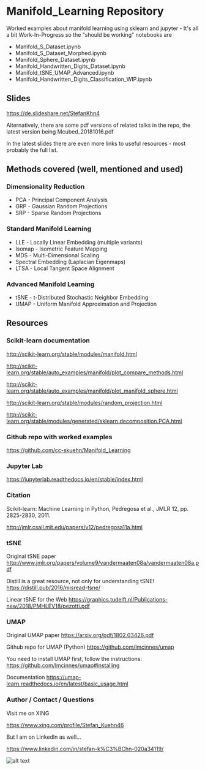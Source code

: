 # Manifold_Learning Repository
Worked examples about manifold learning using sklearn and jupyter - It's all a bit Work-In-Progress so the "should be working" notebooks are
* Manifold_S_Dataset.ipynb
* Manifold_S_Dataset_Morphed.ipynb
* Manifold_Sphere_Dataset.ipynb
* Manifold_Handwritten_Digits_Dataset.ipynb
* Manifold_tSNE_UMAP_Advanced.ipynb
* Manifold_Handwritten_Digits_Classification_WIP.ipynb

## Slides
https://de.slideshare.net/StefanKhn4

Alternatively, there are some pdf versions of related talks in the repo, the latest version being
Mcubed_20181016.pdf

In the latest slides there are even more links to useful resources - most probably the full list.

## Methods covered (well, mentioned and used)

### Dimensionality Reduction
* PCA - Principal Component Analysis
* GRP - Gaussian Random Projections
* SRP - Sparse Random Projections

### Standard Manifold Learning
* LLE - Locally Linear Embedding (multiple variants)
* Isomap - Isometric Feature Mapping
* MDS - Multi-Dimensional Scaling
* Spectral Embedding (Laplacian Eigenmaps)
* LTSA - Local Tangent Space Alignment

### Advanced Manifold Learning
* tSNE - t-Distributed Stochastic Neighbor Embedding
* UMAP - Uniform Manifold Approximation and Projection

## Resources
### Scikit-learn documentation

http://scikit-learn.org/stable/modules/manifold.html

http://scikit-learn.org/stable/auto_examples/manifold/plot_compare_methods.html

http://scikit-learn.org/stable/auto_examples/manifold/plot_manifold_sphere.html

http://scikit-learn.org/stable/modules/random_projection.html

http://scikit-learn.org/stable/modules/generated/sklearn.decomposition.PCA.html

### Github repo with worked examples
https://github.com/cc-skuehn/Manifold_Learning

### Jupyter Lab
https://jupyterlab.readthedocs.io/en/stable/index.html

### Citation 
Scikit-learn: Machine Learning in Python, Pedregosa et al., JMLR 12, pp. 2825-2830, 2011.

http://jmlr.csail.mit.edu/papers/v12/pedregosa11a.html

### tSNE
Original tSNE paper 
http://www.jmlr.org/papers/volume9/vandermaaten08a/vandermaaten08a.pdf

Distill is a great resource, not only for understanding tSNE!
https://distill.pub/2016/misread-tsne/

Linear tSNE for the Web
https://graphics.tudelft.nl/Publications-new/2018/PMHLEV18/pezotti.pdf

### UMAP
Original UMAP paper
https://arxiv.org/pdf/1802.03426.pdf

Github repo for UMAP (Python)
https://github.com/lmcinnes/umap

You need to install UMAP first, follow the instructions:
https://github.com/lmcinnes/umap#installing

Documentation
https://umap-learn.readthedocs.io/en/latest/basic_usage.html

### Author / Contact / Questions

Visit me on XING

https://www.xing.com/profile/Stefan_Kuehn46

But I am on LinkedIn as well...

https://www.linkedin.com/in/stefan-k%C3%BChn-020a34119/

![alt text](https://raw.githubusercontent.com/cc-skuehn/Manifold_Learning/master/Manifold_Learning_Teaser.png)

